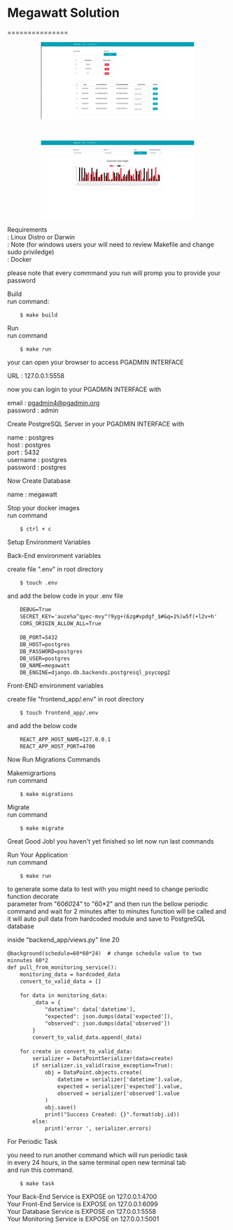 # Megawatt Solution 
===============


<p align="center">
  <img src="Screenshot.png" width="350" alt="screenshot"> 
</p> <br />

<p align="center">
  <img src="Screenshot0.png" width="350" alt="screenshort0">
</p>


Requirements <br />
    : Linux Distro or Darwin  <br />
    : Note (for windows users your will need to review Makefile and change sudo priviledge) <br />
    : Docker <br />

please note that every commmand you run will promp you to provide your password <br />

Build<br />
run command:

```
    $ make build
```

Run <br />
run command

```
    $ make run
```

your can open your browser to access PGADMIN INTERFACE <br />

URL :  127.0.0.1:5558 <br />

now you can login to your PGADMIN INTERFACE with  <br />

email : pgadmin4@pgadmin.org <br />
password : admin <br />


Create PostgreSQL Server in your PGADMIN INTERFACE with <br />

name : postgres <br />
host : postgres <br />
port : 5432 <br />
username : postgres <br />
password : postgres <br />


Now Create Database <br />

name : megawatt <br />


Stop your docker images <br />
run command

```
    $ ctrl + c
```

Setup Environment Variables <br />

Back-End environment variables <br />

create file ".env" in root directory <br />

```
    $ touch .env
```
and add the below code in your .env file <br />
```
    DEBUG=True
    SECRET_KEY='auze%a^qyec-mvy^!9yg+(6zg#vpdgf_$#&q=1%)w5f(+l2v+h'
    CORS_ORIGIN_ALLOW_ALL=True

    DB_PORT=5432
    DB_HOST=postgres
    DB_PASSWORD=postgres
    DB_USER=postgres
    DB_NAME=megawatt
    DB_ENGINE=django.db.backends.postgresql_psycopg2

```

Front-END environment variables <br />

create file  "frontend_app/.env" in root directory <br />
```
    $ touch frontend_app/.env
```
and add the below code <br />
```
    REACT_APP_HOST_NAME=127.0.0.1
    REACT_APP_HOST_PORT=4700
```

Now Run Migrations Commands  <br />

Makemigrartions <br />
run command

```
    $ make migrations
```

Migrate  <br />
run command

```
    $ make migrate
```

Great Good Job! you haven't yet finished so let now run last commands  <br />

Run Your Application <br />
run command

```
    $ make run 
```

to generate some data to test with you might need to change periodic function decorate  
parameter from "60*60*24" to "60*2" and then run the bellow periodic command and wait for 2 minutes
after to minutes function will be called and it will auto pull data from hardcoded module and save
to PostgreSQL database <br />

inside  "backend_app/views.py" line 20

```
@background(schedule=60*60*24)  # change schedule value to two minnutes 60*2
def pull_from_monitoring_service():
    monitoring_data = hardcoded_data
    convert_to_valid_data = []

    for data in monitoring_data:
        _data = {
            "datetime": data['datetime'],
            "expected": json.dumps(data['expected']),
            "observed": json.dumps(data['observed'])
        }
        convert_to_valid_data.append(_data)

    for create in convert_to_valid_data:
        serializer = DataPointSerializer(data=create)
        if serializer.is_valid(raise_exception=True):
            obj = DataPoint.objects.create(
                datetime = serializer['datetime'].value,
                expected = serializer['expected'].value,
                observed = serializer['observed'].value
            )
            obj.save()
            print("Success Created: {}".format(obj.id))
        else:
            print('error ', serializer.errors)
```

For Periodic Task <br />

you need to run another command which will run periodic task <br />
in every 24 hours, in the same terminal open new terminal tab <br />
and run this command. <br />

```
    $ make task
```

Your Back-End Service is EXPOSE on 127.0.0.1:4700 <br />
Your Front-End Service is EXPOSE on 127.0.0.1:6099 <br />
Your Database Service is EXPOSE on 127.0.0.1:5558 <br />
Your Monitoring Service is EXPOSE on 127.0.0.1:5001 <br />
